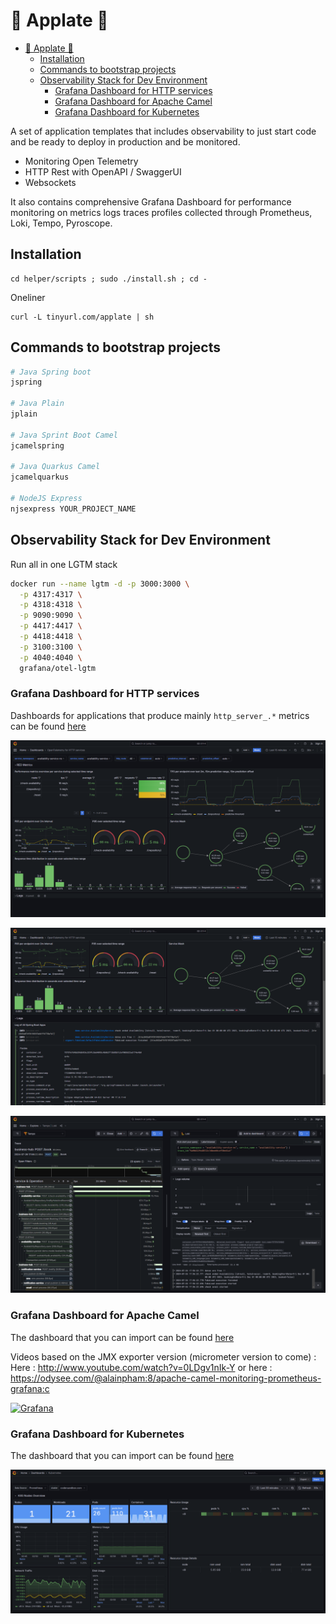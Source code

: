 # 🚀 Applate 🚀

- [🚀 Applate 🚀](#-applate-)
  - [Installation](#installation)
  - [Commands to bootstrap projects](#commands-to-bootstrap-projects)
  - [Observability Stack for Dev Environment](#observability-stack-for-dev-environment)
    - [Grafana Dashboard for HTTP services](#grafana-dashboard-for-http-services)
    - [Grafana Dashboard for Apache Camel](#grafana-dashboard-for-apache-camel)
    - [Grafana Dashboard for Kubernetes](#grafana-dashboard-for-kubernetes)

A set of application templates that includes observability to just start code and be ready to deploy in production and be monitored.
* Monitoring Open Telemetry
* HTTP Rest with OpenAPI / SwaggerUI
* Websockets

It also contains comprehensive Grafana Dashboard for performance monitoring on metrics logs traces profiles collected through Prometheus, Loki, Tempo, Pyroscope.

## Installation

```
cd helper/scripts ; sudo ./install.sh ; cd -
```

Oneliner
```
curl -L tinyurl.com/applate | sh
```

## Commands to bootstrap projects

```sh
# Java Spring boot
jspring

# Java Plain
jplain

# Java Sprint Boot Camel
jcamelspring

# Java Quarkus Camel
jcamelquarkus

# NodeJS Express
njsexpress YOUR_PROJECT_NAME
```

## Observability Stack for Dev Environment

Run all in one LGTM stack

```sh
docker run --name lgtm -d -p 3000:3000 \
  -p 4317:4317 \
  -p 4318:4318 \
  -p 9090:9090 \
  -p 4417:4417 \
  -p 4418:4418 \
  -p 3100:3100 \
  -p 4040:4040 \
  grafana/otel-lgtm
```

### Grafana Dashboard for HTTP services

Dashboards for applications that produce mainly `http_server_.*` metrics can be found [here](observability/dashboards-for-import/app/opentelemetry-for-http-services.json)

![Open Telemetry for HTTP Services Dashboard](assets/http-otel-01.png)

![Open Telemetry for HTTP Services Dashboard](assets/http-otel-02.png)

![Open Telemetry for HTTP Services Dashboard](assets/http-otel-03.png)

### Grafana Dashboard for Apache Camel

The dashboard that you can import can be found [here](observability/dashboards-for-import/app/apache-camel-micrometer.json)

Videos based on the JMX exporter version (micrometer version to come) : 
Here : http://www.youtube.com/watch?v=0LDgv1nIk-Y
or here : https://odysee.com/@alainpham:8/apache-camel-monitoring-prometheus-grafana:c 

[![Grafana](assets/grafana-dash-sample.png)](http://www.youtube.com/watch?v=0LDgv1nIk-Y)

### Grafana Dashboard for Kubernetes


The dashboard that you can import can be found [here](observability/dashboards/infra/k8s-overview.json)

![K8S Overview Dashboard](assets/k8s.png)